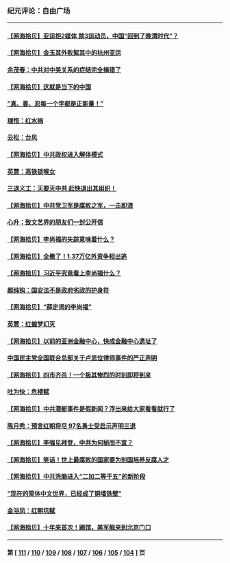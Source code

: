### 纪元评论：自由广场
---
#### [【网海拾贝】亚运拒2媒体 禁3运动员，中国“回到了晚清时代”？](../../pages/nsc993/n14080503.md) 
#### [【网海拾贝】金玉其外败絮其中的杭州亚运](../../pages/nsc993/n14080086.md) 
#### [余茂春：中共对中美关系的症结完全搞错了](../../pages/nsc993/n14080061.md) 
#### [【网海拾贝】这就是当下的中国](../../pages/nsc993/n14079698.md) 
#### [“真、善、忍每一个字都是正能量！”](../../pages/nsc993/n14079694.md) 
#### [理悟：红水祸](../../pages/nsc993/n14079589.md) 
#### [云松：台风](../../pages/nsc993/n14079573.md) 
#### [【网海拾贝】中共政权进入解体模式](../../pages/nsc993/n14079101.md) 
#### [英慧：高铁锁喉女](../../pages/nsc993/n14079074.md) 
#### [三退义工：天要灭中共 赶快退出其组织！](../../pages/nsc993/n14078352.md) 
#### [【网海拾贝】中共党卫军是腐败之军，一击即溃](../../pages/nsc993/n14077615.md) 
#### [心升：致文艺界的朋友们一封公开信](../../pages/nsc993/n14077600.md) 
#### [【网海拾贝】李尚福的失踪意味着什么？](../../pages/nsc993/n14076892.md) 
#### [【网海拾贝】全撤了！1.37万亿外资争相出逃](../../pages/nsc993/n14076102.md) 
#### [【网海拾贝】习近平究竟看上李尚福什么？](../../pages/nsc993/n14075502.md) 
#### [颜纯钩：国安法不是政府劣政的护身符](../../pages/nsc993/n14074930.md) 
#### [【网海拾贝】“薛定谔的李尚福”](../../pages/nsc993/n14074918.md) 
#### [英慧：红蝗梦幻灭](../../pages/nsc993/n14074928.md) 
#### [【网海拾贝】以前的亚洲金融中心，快成金融中心遗址了](../../pages/nsc993/n14074311.md) 
#### [中国民主党全国联合总部关于卢思位律师事件的严正声明](../../pages/nsc993/n14074079.md) 
#### [【网海拾贝】四市齐杀！一个极其惨烈的时刻即将到来](../../pages/nsc993/n14073609.md) 
#### [吐为快：危楼赋](../../pages/nsc993/n14073578.md) 
#### [【网海拾贝】中共潜艇事件是假新闻？浮出来给大家看看就行了](../../pages/nsc993/n14072866.md) 
#### [陈月秀：预言红朝将尽 97名勇士受启示声明三退](../../pages/nsc993/n14072273.md) 
#### [【网海拾贝】李强见拜登，中共为何秘而不宣？](../../pages/nsc993/n14071986.md) 
#### [【网海拾贝】笑话！世上最腐败的国家要为别国培养反腐人才](../../pages/nsc993/n14071358.md) 
#### [【网海拾贝】中共洗脑进入“二加二等于五”的新阶段](../../pages/nsc993/n14070879.md) 
#### [“现在的简体中文世界，已经成了铜墙铁壁”](../../pages/nsc993/n14070133.md) 
#### [金浴凤：红朝坑赋](../../pages/nsc993/n14070310.md) 
#### [【网海拾贝】十年来首次！踢馆，美军舰来到北京门口](../../pages/nsc993/n14069484.md) 

---
#### 第 [ [111](./111.md) / [110](./110.md) / [109](./109.md) / [108](./108.md) / [107](./107.md) / [106](./106.md) / [105](./105.md) / [104](./104.md) ] 页
